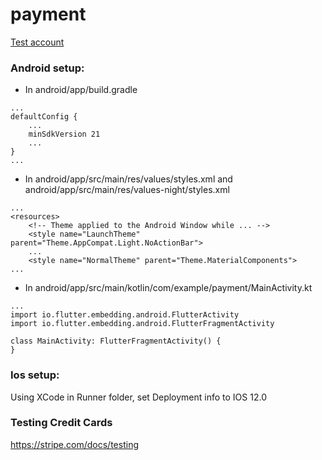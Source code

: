 # payment

[Test account](https://dashboard.stripe.com/test/apikeys)

### Android setup:

* In android/app/build.gradle

~~~
...
defaultConfig {
    ...
    minSdkVersion 21
    ...
}
...
~~~

* In android/app/src/main/res/values/styles.xml and android/app/src/main/res/values-night/styles.xml

~~~
...
<resources>
    <!-- Theme applied to the Android Window while ... -->
    <style name="LaunchTheme" parent="Theme.AppCompat.Light.NoActionBar">
    ...
    <style name="NormalTheme" parent="Theme.MaterialComponents">
...
~~~

* In android/app/src/main/kotlin/com/example/payment/MainActivity.kt

~~~
...
import io.flutter.embedding.android.FlutterActivity
import io.flutter.embedding.android.FlutterFragmentActivity

class MainActivity: FlutterFragmentActivity() {
}
~~~

### Ios setup:

Using XCode in Runner folder, set Deployment info to IOS 12.0

### Testing Credit Cards

https://stripe.com/docs/testing